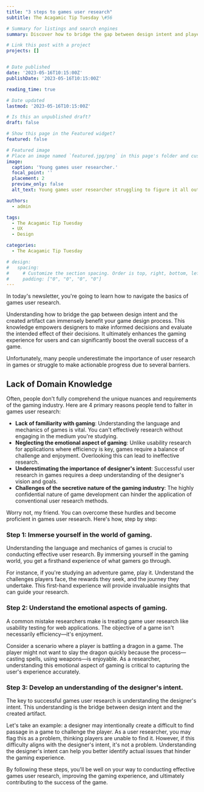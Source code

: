 ```yaml
---
title: "3 steps to games user research"
subtitle: The Acagamic Tip Tuesday \#56

# Summary for listings and search engines
summary: Discover how to bridge the gap between design intent and player experience with our step-by-step guide to games user research. Improve your game design process, boost player satisfaction, and unlock the potential for unprecedented success with your games.

# Link this post with a project
projects: []


# Date published
date: '2023-05-16T10:15:00Z'
publishDate: '2023-05-16T10:15:00Z'

reading_time: true

# Date updated
lastmod: '2023-05-16T10:15:00Z'

# Is this an unpublished draft?
draft: false

# Show this page in the Featured widget?
featured: false

# Featured image
# Place an image named `featured.jpg/png` in this page's folder and customize its options here.
image:
  caption: 'Young games user researcher.'
  focal_point: ''
  placement: 2
  preview_only: false
  alt_text: Young games user researcher struggling to figure it all out.

authors:
  - admin

tags:
  - The Acagamic Tip Tuesday
  - UX
  - Design

categories:
  - The Acagamic Tip Tuesday

# design:
#   spacing:
#     # Customize the section spacing. Order is top, right, bottom, left.
#     padding: ["0", "0", "0", "0"]
---
```

In today's newsletter, you're going to learn how to navigate the basics of games user research.

Understanding how to bridge the gap between design intent and the created artifact can immensely benefit your game design process. This knowledge empowers designers to make informed decisions and evaluate the intended effect of their decisions. It ultimately enhances the gaming experience for users and can significantly boost the overall success of a game.

Unfortunately, many people underestimate the importance of user research in games or struggle to make actionable progress due to several barriers.

## Lack of Domain Knowledge

Often, people don't fully comprehend the unique nuances and requirements of the gaming industry. Here are 4 primary reasons people tend to falter in games user research:

- **Lack of familiarity with gaming**: Understanding the language and mechanics of games is vital. You can't effectively research without engaging in the medium you're studying.
- **Neglecting the emotional aspect of gaming**: Unlike usability research for applications where efficiency is key, games require a balance of challenge and enjoyment. Overlooking this can lead to ineffective research.
- **Underestimating the importance of designer's intent**: Successful user research in games requires a deep understanding of the designer's vision and goals.
- **Challenges of the secretive nature of the gaming industry**: The highly confidential nature of game development can hinder the application of conventional user research methods.

Worry not, my friend. You can overcome these hurdles and become proficient in games user research. Here's how, step by step:

### **Step 1: Immerse yourself in the world of gaming.**

Understanding the language and mechanics of games is crucial to conducting effective user research. By immersing yourself in the gaming world, you get a firsthand experience of what gamers go through. 

For instance, if you're studying an adventure game, play it. Understand the challenges players face, the rewards they seek, and the journey they undertake. This first-hand experience will provide invaluable insights that can guide your research.

### **Step 2: Understand the emotional aspects of gaming.**

A common mistake researchers make is treating game user research like usability testing for web applications. The objective of a game isn't necessarily efficiency—it's enjoyment. 

Consider a scenario where a player is battling a dragon in a game. The player might not want to slay the dragon quickly because the process—casting spells, using weapons—is enjoyable. As a researcher, understanding this emotional aspect of gaming is critical to capturing the user's experience accurately.

### **Step 3: Develop an understanding of the designer's intent.**

The key to successful games user research is understanding the designer's intent. This understanding is the bridge between design intent and the created artifact.

Let's take an example: a designer may intentionally create a difficult to find passage in a game to challenge the player. As a user researcher, you may flag this as a problem, thinking players are unable to find it. However, if this difficulty aligns with the designer's intent, it's not a problem. Understanding the designer's intent can help you better identify actual issues that hinder the gaming experience.

By following these steps, you'll be well on your way to conducting effective games user research, improving the gaming experience, and ultimately contributing to the success of the game.